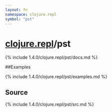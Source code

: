 ```yaml
---
layout: fn
namespace: clojure.repl
symbol: "pst"
---
```


# [clojure.repl](../)/pst

{% include 1.4.0/clojure.repl/pst/docs.md %}

##Examples

{% include 1.4.0/clojure.repl/pst/examples.md %}
## Source
{% include 1.4.0/clojure.repl/pst/src.md %}

